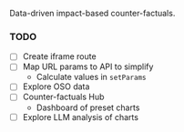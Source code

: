 Data-driven impact-based counter-factuals.

### TODO

- [ ] Create iframe route
- [ ] Map URL params to API to simplify
  - Calculate values in `setParams`
- [ ] Explore OSO data
- [ ] Counter-factuals Hub
  - Dashboard of preset charts
- [ ] Explore LLM analysis of charts
